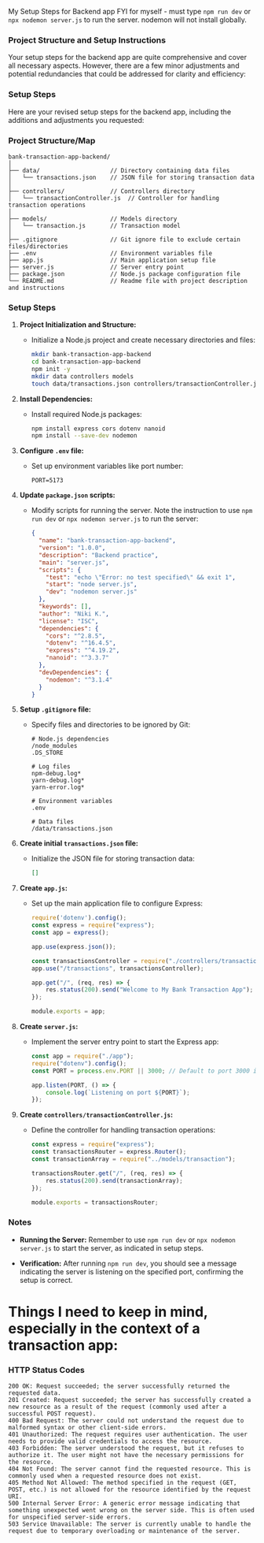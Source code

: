 My Setup Steps for Backend app
FYI for myself - must type `npm run dev` or `npx nodemon server.js` to run the server. nodemon will not install globally.

### Project Structure and Setup Instructions
Your setup steps for the backend app are quite comprehensive and cover all necessary aspects. However, there are a few minor adjustments and potential redundancies that could be addressed for clarity and efficiency:

### Setup Steps

Here are your revised setup steps for the backend app, including the additions and adjustments you requested:

### Project Structure/Map

```
bank-transaction-app-backend/
│
├── data/                    // Directory containing data files
│   └── transactions.json    // JSON file for storing transaction data
│
├── controllers/             // Controllers directory
│   └── transactionController.js  // Controller for handling transaction operations
│
├── models/                  // Models directory
│   └── transaction.js       // Transaction model
│
├── .gitignore               // Git ignore file to exclude certain files/directories
├── .env                     // Environment variables file
├── app.js                   // Main application setup file
├── server.js                // Server entry point
├── package.json             // Node.js package configuration file
└── README.md                // Readme file with project description and instructions
```

### Setup Steps

1. **Project Initialization and Structure:**
   - Initialize a Node.js project and create necessary directories and files:

     ```bash
     mkdir bank-transaction-app-backend
     cd bank-transaction-app-backend
     npm init -y
     mkdir data controllers models
     touch data/transactions.json controllers/transactionController.js models/transaction.js .gitignore app.js server.js .env README.md
     ```

2. **Install Dependencies:**
   - Install required Node.js packages:

     ```bash
     npm install express cors dotenv nanoid
     npm install --save-dev nodemon
     ```

3. **Configure `.env` file:**
   - Set up environment variables like port number:

     ```plaintext
     PORT=5173
     ```

4. **Update `package.json` scripts:**
   - Modify scripts for running the server. Note the instruction to use `npm run dev` or `npx nodemon server.js` to run the server:

     ```json
     {
       "name": "bank-transaction-app-backend",
       "version": "1.0.0",
       "description": "Backend practice",
       "main": "server.js",
       "scripts": {
         "test": "echo \"Error: no test specified\" && exit 1",
         "start": "node server.js",
         "dev": "nodemon server.js"
       },
       "keywords": [],
       "author": "Niki K.",
       "license": "ISC",
       "dependencies": {
         "cors": "^2.8.5",
         "dotenv": "^16.4.5",
         "express": "^4.19.2",
         "nanoid": "^3.3.7"
       },
       "devDependencies": {
         "nodemon": "^3.1.4"
       }
     }
     ```

5. **Setup `.gitignore` file:**
   - Specify files and directories to be ignored by Git:

     ```plaintext
     # Node.js dependencies
     /node_modules
     .DS_STORE
     
     # Log files
     npm-debug.log*
     yarn-debug.log*
     yarn-error.log*
     
     # Environment variables
     .env
     
     # Data files
     /data/transactions.json
     ```

6. **Create initial `transactions.json` file:**
   - Initialize the JSON file for storing transaction data:

     ```json
     []
     ```

7. **Create `app.js`:**
   - Set up the main application file to configure Express:

     ```javascript
     require('dotenv').config();
     const express = require("express");
     const app = express();
     
     app.use(express.json());
     
     const transactionsController = require("./controllers/transactionController");
     app.use("/transactions", transactionsController);
     
     app.get("/", (req, res) => {
         res.status(200).send("Welcome to My Bank Transaction App");
     });
     
     module.exports = app;
     ```

8. **Create `server.js`:**
   - Implement the server entry point to start the Express app:

     ```javascript
     const app = require("./app");
     require("dotenv").config();
     const PORT = process.env.PORT || 3000; // Default to port 3000 if PORT is not specified
     
     app.listen(PORT, () => {
         console.log(`Listening on port ${PORT}`);
     });
     ```

9. **Create `controllers/transactionController.js`:**
   - Define the controller for handling transaction operations:

     ```javascript
     const express = require("express");
     const transactionsRouter = express.Router();
     const transactionArray = require("../models/transaction");
     
     transactionsRouter.get("/", (req, res) => {
         res.status(200).send(transactionArray);
     });
     
     module.exports = transactionsRouter;
     ```

### Notes

- **Running the Server:** Remember to use `npm run dev` or `npx nodemon server.js` to start the server, as indicated in setup steps.
  
- **Verification:** After running `npm run dev`, you should see a message indicating the server is listening on the specified port, confirming the setup is correct.

# Things I need to keep in mind, especially in the context of a transaction app:

### HTTP Status Codes

```
200 OK: Request succeeded; the server successfully returned the requested data.
201 Created: Request succeeded; the server has successfully created a new resource as a result of the request (commonly used after a successful POST request).
400 Bad Request: The server could not understand the request due to malformed syntax or other client-side errors.
401 Unauthorized: The request requires user authentication. The user needs to provide valid credentials to access the resource.
403 Forbidden: The server understood the request, but it refuses to authorize it. The user might not have the necessary permissions for the resource.
404 Not Found: The server cannot find the requested resource. This is commonly used when a requested resource does not exist.
405 Method Not Allowed: The method specified in the request (GET, POST, etc.) is not allowed for the resource identified by the request URI.
500 Internal Server Error: A generic error message indicating that something unexpected went wrong on the server side. This is often used for unspecified server-side errors.
503 Service Unavailable: The server is currently unable to handle the request due to temporary overloading or maintenance of the server.

```